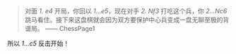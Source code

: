 > 对面 _1. e4_ 开局，你回以 _1...e5_，现在对手 _2. Nf3_ 打吃这个兵，你 _2...Nc6_ 跳马看住。接下来这盘棋就会因为双方要保护中心兵变成一盘无聊至极的背谱局。 —— ChessPage1

所以 _1...c5_ 反击开始！
